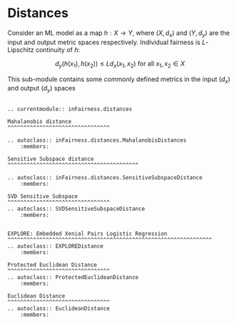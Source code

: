 # Distances

Consider an ML model as a map $h: X \rightarrow Y$, where $(X, d_x)$ and 
$(Y, d_y)$ are the input and output metric spaces respectively. Individual 
fairness is $L$-Lipschitz continuity of $h$:

$$ d_y(h(x_1), h(x_2)) \leq L d_x(x_1, x_2) \text{ for all } x_1, x_2 \in X $$

This sub-module contains some commonly defined metrics in the input ($d_x$) and output ($d_y$) spaces

```{eval-rst}

.. currentmodule:: inFairness.distances

Mahalanobis distance
^^^^^^^^^^^^^^^^^^^^^^^^^^^^^^^^

.. autoclass:: inFairness.distances.MahalanobisDistances
    :members:

Sensitive Subspace distance
^^^^^^^^^^^^^^^^^^^^^^^^^^^^^^^^^^^^^^^^^

.. autoclass:: inFairness.distances.SensitiveSubspaceDistance
    :members:

SVD Sensitive Subspace
^^^^^^^^^^^^^^^^^^^^^^^^^^^^^^^^
.. autoclass:: SVDSensitiveSubspaceDistance
    :members:


EXPLORE: Embedded Xenial Pairs Logistic Regression
^^^^^^^^^^^^^^^^^^^^^^^^^^^^^^^^^^^^^^^^^^^^^^^^^^^^^^^^^^^^^^^^
.. autoclass:: EXPLOREDistance
    :members:

Protected Euclidean Distance
^^^^^^^^^^^^^^^^^^^^^^^^^^^^^^^^
.. autoclass:: ProtectedEuclideanDistance
    :members:

Euclidean Distance
^^^^^^^^^^^^^^^^^^^^^^^^^^^^^^^^
.. autoclass:: EuclideanDistance
    :members:
```
